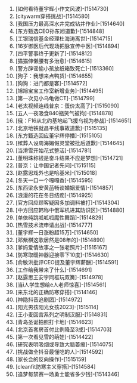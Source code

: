 
1. [如何看待董宇辉小作文风波]-[1514730]
1. [citywarm穿搭挑战]-[1514580]
1. [我国压力最高深水井完成钻井作业]-[1514640]
1. [东方甄选CEO孙东旭道歉]-[1514848]
1. [工银瑞信基金经理杜海涛离世]-[1514715]
1. [16岁御医后代现场把脉宣传中医]-[1514894]
1. [四平警事终于更新了]-[1514812]
1. [猫猫伸懒腰有多治愈]-[1514615]
1. [警方辟谣偷小孩放纸箱致死亡]-[1513360]
1. [狗子：我想来点鸭货]-[1514655]
1. [狗狗：进门都是客]-[1514572]
1. [旭旭宝宝工作室新增业务]-[1514495]
1. [第一次见小乌龟做CT]-[1514799]
1. [老太视频连线普京：蛋价太高了]-[1515090]
1. [五人一夜吸食840瓶笑气被拘]-[1514878]
1. [俄：F16从北约基地起飞援乌视为参战]-[1514651]
1. [北京地铁就昌平线事故道歉]-[1515135]
1. [东方甄选回应董宇辉停播]-[1515105]
1. [殡葬人设周海媚假灵堂被批后道歉]-[1514645]
1. [当滑雪开始花式整活]-[1514781]
1. [董明珠称钱是奋斗结果不应是梦想]-[1514721]
1. [普京：让中国记者先问]-[1515115]
1. [赵露思戏外也是哈基米]-[1515018]
1. [冬天一口一个嘎嘎香]-[1514595]
1. [东西梁永安黄菡畅谈婚姻爱情]-[1514857]
1. [浪漫的花在冬日结痂]-[1514925]
1. [官方回应顾客疑因多加调料被打]-[1514304]
1. [中方回应韩称中俄军机进其防识区]-[1514880]
1. [单依纯跳呱呱呱魔性舞蹈]-[1514829]
1. [热雪技术流申请出战]-[1514777]
1. [董宇辉一日涨粉超15万]-[1514650]
1. [邓紫棋这歌居然是08年的]-[1514890]
1. [爹妈爱情故事之一张老照片]-[1515167]
1. [防寒取暖神器迎接零下10度]-[1514630]
1. [俞敏洪批评CEO提及董宇辉薪酬]-[1514591]
1. [工作给我带来了什么]-[1514691]
1. [赵露思王安宇同框玩双簧]-[1514978]
1. [当i人学生想给e人老师惊喜]-[1514561]
1. [来东北的正确防寒穿搭]-[1514146]
1. [神隐抖音追剧团]-[1514972]
1. [阳光男孩阳光女孩2023]-[1515114]
1. [王小麦回宫系列之明制汉服]-[1514831]
1. [青岛圣诞拍照打卡地]-[1514623]
1. [北京首套房首付比例降至3成]-[1514703]
1. [第一次看见雪的萌娃]-[1514422]
1. [研究表明吸烟或导致大脑萎缩]-[1514075]
1. [挑战做全抖音最懂吃的人]-[1514592]
1. [家长会的反向操作]-[1515159]
1. [cleanfit防寒主义穿搭]-[1514584]
1. [追梦每禁赛一场勇士能省多少钱]-[1514346]